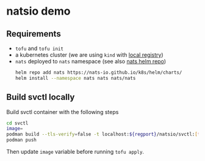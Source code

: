 # natsio demo

## Requirements

- `tofu` and `tofu init`
- a kubernetes cluster (we are using `kind` with [local registry](
https://kind.sigs.k8s.io/docs/user/local-registry/
))
- `nats` deployed to `nats` namespace (see also [nats helm repo](
https://docs.nats.io/running-a-nats-service/nats-kubernetes
))
  ```sh
  helm repo add nats https://nats-io.github.io/k8s/helm/charts/
  helm install --namespace nats nats nats/nats
  ```

## Build svctl locally

Build svctl container with the following steps
```sh
cd svctl
image=
podman build --tls-verify=false -t localhost:${regport}/natsio/svctl:[tag] .
podman push
```

Then update `image` variable before running `tofu apply`.
